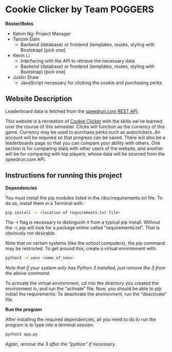 # Cookie Clicker by Team POGGERS

**Roster/Roles**
- Kelvin Ng: Project Manager
- Tanzim Elahi
  - Backend (database) or frontend (templates, routes, styling with Bootstrap) [pick one]
- Kevin Li
  - Interfacing with the API to retrieve the necessary data
  - Backend (database) or frontend (templates, routes, styling with Bootstrap) [pick one]
- Justin Shaw
  - JavaScript necessary for clicking the cookie and purchasing perks
  
## Website Description
Leaderboard data is fetched from the [speedrun.com REST API](https://docs.google.com/document/d/1Hk-0V1E2hvxjx1BrCcwk33yCHaMnbO_hza4GzxjVcZM).

This website is a recreation of [Cookie Clicker](https://orteil.dashnet.org/cookieclicker/) with the skills we've learned over the course of this semester. Clicks will function as the currency of this game. Currency may be used to purchase perks such as autoclickers. An account will be required so that progress can be saved. There will also be a leaderboards page so that you can compare your ability with others. One section is for comparing stats with other users of the website, and another will be for comparing with top players, whose data will be sourced from the speedrun.com API.

## Instructions for running this project

**Dependencies**

You must install the pip modules listed in the /doc/requirements.txt file. To do so, install them in a Terminal with:
```bash
pip install -r <location of requirements.txt file>
```

The -r flag is necessary to distinguish it from a typical pip install. Without the -r, pip will look for a package online called "requirements.txt". That is obviously not desirable. 

Note that on certain systems (like the school computers), the pip command may be restricted. To get around this, create a virtual environment with:
```bash
python3 -m venv <name_of_venv>
```
*Note that if your system only has Python 3 installed, just remove the 3 from the above command.*

To activate the virtual environment, cd into the directory you created the environment in, and run the "activate" file. Now, you should be able to pip install the requirements. To deactivate the environment, run the "deactivate" file.  

**Run the program**

After installing the required dependencies, all you need to do to run the program is to type into a terminal session: 
```bash
python3 app.py
```
*Again, remove the 3 after the "python" if necessary.*
